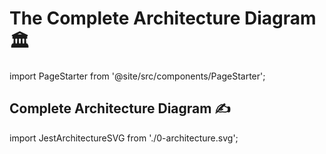 # The Complete Architecture Diagram 🏛

import PageStarter from '@site/src/components/PageStarter';

<PageStarter />

## Complete Architecture Diagram ✍️

import JestArchitectureSVG from './0-architecture.svg';

<JestArchitectureSVG />
